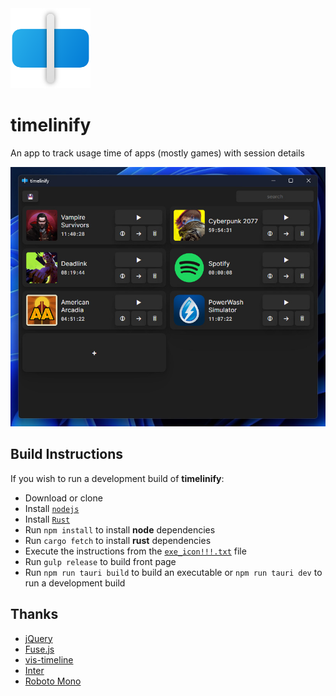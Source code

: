 <img src="./assets/icon.png" width="128px" height="128px" alt="timelinify logo">

# timelinify

An app to track usage time of apps (mostly games) with session details

<img src="./assets/preview.jpg" alt="app preview">

## Build Instructions
If you wish to run a development build of **timelinify**:

- Download or clone
- Install [`nodejs`](https://nodejs.org/en/download)
- Install [`Rust`](https://www.rust-lang.org/tools/install)
- Run `npm install` to install **node** dependencies
- Run `cargo fetch` to install **rust** dependencies
- Execute the instructions from the [`exe_icon!!!.txt`](./exe_icon!!!.txt) file
- Run `gulp release` to build front page
- Run `npm run tauri build` to build an executable or `npm run tauri dev` to run a development build

## Thanks
- [jQuery](https://github.com/jquery/jquery)
- [Fuse.js](https://github.com/krisk/fuse)
- [vis-timeline](https://github.com/visjs/vis-timeline)
- [Inter](https://github.com/rsms/inter)
- [Roboto Mono](https://fonts.google.com/specimen/Roboto+Mono)